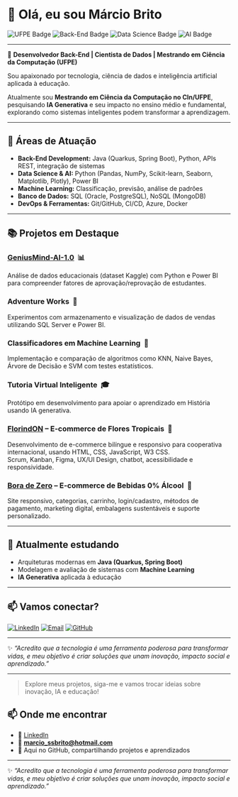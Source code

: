 # 👋 Olá, eu sou Márcio Brito

![UFPE Badge](https://img.shields.io/badge/UFPE-Mestrando-blue)
![Back-End Badge](https://img.shields.io/badge/Back--End-Java%20%7C%20Python-brightgreen)
![Data Science Badge](https://img.shields.io/badge/Data%20Science-Python%20%7C%20Power%20BI-orange)
![AI Badge](https://img.shields.io/badge/AI-Educação-yellow)

---

🎯 **Desenvolvedor Back-End | Cientista de Dados | Mestrando em Ciência da Computação (UFPE)**

Sou apaixonado por tecnologia, ciência de dados e inteligência artificial aplicada à educação.

Atualmente sou **Mestrando em Ciência da Computação no CIn/UFPE**, pesquisando **IA Generativa** e seu impacto no ensino médio e fundamental, explorando como sistemas inteligentes podem transformar a aprendizagem.

---

## 🚀 Áreas de Atuação

- **Back-End Development:** Java (Quarkus, Spring Boot), Python, APIs REST, integração de sistemas
- **Data Science & AI:** Python (Pandas, NumPy, Scikit-learn, Seaborn, Matplotlib, Plotly), Power BI
- **Machine Learning:** Classificação, previsão, análise de padrões
- **Banco de Dados:** SQL (Oracle, PostgreSQL), NoSQL (MongoDB)
- **DevOps & Ferramentas:** Git/GitHub, CI/CD, Azure, Docker

---

## 📚 Projetos em Destaque

### [GeniusMind-AI-1.0](https://github.com/MarcioOliveiraDev/GeniusMind-AI-1.0) &nbsp;📊
Análise de dados educacionais (dataset Kaggle) com Python e Power BI para compreender fatores de aprovação/reprovação de estudantes.

### Adventure Works &nbsp;🚴
Experimentos com armazenamento e visualização de dados de vendas utilizando SQL Server e Power BI.

### Classificadores em Machine Learning &nbsp;🤖
Implementação e comparação de algoritmos como KNN, Naive Bayes, Árvore de Decisão e SVM com testes estatísticos.

### Tutoria Virtual Inteligente &nbsp;🎓
Protótipo em desenvolvimento para apoiar o aprendizado em História usando IA generativa.

### [FlorindON](https://github.com/MarcioOliveiraDev/Florindon) – E-commerce de Flores Tropicais &nbsp;🌸
Desenvolvimento de e-commerce bilíngue e responsivo para cooperativa internacional, usando HTML, CSS, JavaScript, W3 CSS.  
Scrum, Kanban, Figma, UX/UI Design, chatbot, acessibilidade e responsividade.

### [Bora de Zero](https://github.com/moisesjunior45/Projeto-Desenvolvimento-Web.git) – E-commerce de Bebidas 0% Álcool &nbsp;🍹
Site responsivo, categorias, carrinho, login/cadastro, métodos de pagamento, marketing digital, embalagens sustentáveis e suporte personalizado.

---

## 🌱 Atualmente estudando

- Arquiteturas modernas em **Java (Quarkus, Spring Boot)**
- Modelagem e avaliação de sistemas com **Machine Learning**
- **IA Generativa** aplicada à educação

---

## 📫 Vamos conectar?

[![LinkedIn](https://img.shields.io/badge/LinkedIn-Márcio%20Brito-blue?logo=linkedin)](https://www.linkedin.com/in/márcio-brito-527067110)
[![Email](https://img.shields.io/badge/E--mail-marcio_ssbrito%40hotmail.com-red?logo=gmail)](mailto:marcio_ssbrito@hotmail.com)
[![GitHub](https://img.shields.io/badge/GitHub-MarcioOliveiraDev-black?logo=github)](https://github.com/MarcioOliveiraDev)

---

✨ *“Acredito que a tecnologia é uma ferramenta poderosa para transformar vidas, e meu objetivo é criar soluções que unam inovação, impacto social e aprendizado.”*

---

> Explore meus projetos, siga-me e vamos trocar ideias sobre inovação, IA e educação!
## 📫 Onde me encontrar  
- 💼 [LinkedIn](https://www.linkedin.com/in/márcio-brito-527067110)  
- 📧 **marcio_ssbrito@hotmail.com**  
- 🐙 Aqui no GitHub, compartilhando projetos e aprendizados  

---

✨ *“Acredito que a tecnologia é uma ferramenta poderosa para transformar vidas, e meu objetivo é criar soluções que unam inovação, impacto social e aprendizado.”*  

